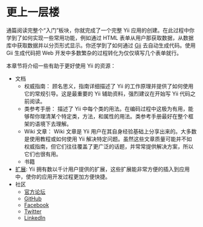 更上一层楼
=============

通篇阅读完整个“入门”板块，你就完成了一个完整 Yii 应用的创建。在此过程中你学到了如何实现一些常用功能，例如通过 HTML 表单从用户那获取数据，从数据库中获取数据并以分页形式显示。你还学到了如何通过 [Gii](tool-gii.md) 去自动生成代码。使用 Gii 生成代码把 Web 开发中多数繁杂的过程转化为仅仅填写几个表单就行。

本章节将介绍一些有助于更好使用 Yii 的资源：

* 文档
    - 权威指南：
      顾名思义，指南详细描述了 Yii 的工作原理并提供了如何使用它的常规引导。这是最重要的 Yii 辅助资料，强烈建议在开始写 Yii 代码之前阅读。
    - 类参考手册：
      描述了 Yii 中每个类的用法。在编码过程中这极为有用，能够帮你理清某个特定类，方法，和属性的用法。类参考手册最好在整个框架的语境下去理解。
    - Wiki 文章：
      Wiki 文章是 Yii 用户在其自身经验基础上分享出来的。大多数是使用教程或如何使用 Yii 解决特定问题。虽然这些文章质量可能并不如权威指南，但它们往往覆盖了更广泛的话题，并常常提供解决方案，所以它们也很有用。
    - 书籍
* [扩展](http://www.yiiframework.com/extensions/):
  Yii 拥有数以千计用户提供的扩展，这些扩展能非常方便的插入到应用中，使你的应用开发过程更加方便快捷。
* 社区
    - [官方论坛](http://www.yiiframework.com/forum/)
    - [GitHub](https://github.com/yiisoft/yii2)
    - [Facebook](https://www.facebook.com/groups/yiitalk/)
    - [Twitter](https://twitter.com/yiiframework)
    - [LinkedIn](https://www.linkedin.com/groups/yii-framework-1483367)

